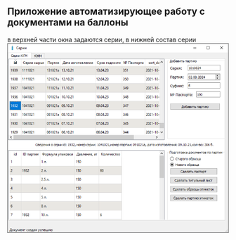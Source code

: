 ## Приложение автоматизирующее работу с документами на баллоны

в верхней части окна задаются серии, в нижней состав серии
![Пример главного меню](icons/example.png)